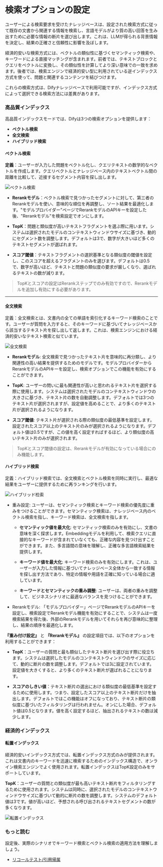 # 検索オプションの設定

ユーザーによる検索要求を受けたナレッジベースは、設定された検索方式に従って既存の文書から関連する情報を検索し、言語モデルがより質の高い回答を生み出すために必要な情報の断片を選び出します。これは、LLMが得られる背景情報を決定し、結果の正確さと信頼性に影響を及ぼします。

経済的安いな検索方式には、ベクトルの類似性に基づくセマンティック検索や、キーワードによる直接マッチングが含まれます。前者では、テキストブロックとクエリをベクトルに変換し、その類似性を計算してより深い意味での一致を求めます。後者では、検索エンジンで経済的安い型に利用されている逆インデックス方式を使って、問題と関連するコンテンツを結びつけます。

これらの検索方式は、Difyナレッジベースで利用可能ですが、インデックス方式によって選択できる検索方法には差異があります。

### 高品質インデックス

高品質インデックスモードでは、Difyは3つの検索オプションを提供します：

* **ベクトル検索**
* **全文検索**
* **ハイブリッド検索**

#### **ベクトル検索**

**定義**：ユーザーが入力した問題をベクトル化し、クエリテキストの数学的なベクトルを作成します。クエリベクトルとナレッジベース内のテキストベクトル間の距離を比較して、近接するセグメント内容を探し出します。

![ベクトル検索](https://assets-docs.dify.ai/2024/12/7d11db56d605562947f9878bf40b1ec7.png)

* **Rerankモデル**：ベクトル検索で見つかったセグメントに対して、第三者のRerankモデルを使い、意味的な順位を再調整し、ソート結果を最適化します。"モデルプロバイダー"ページでRerankモデルのAPIキーを設定した後、"Rerankモデル"を検索設定でオンにします。

* **TopK**：問題と類似度が高いテキストフラグメントを選ぶ際に用います。システムは選択されたモデルのコンテキストウィンドウサイズに基づき、動的にセグメント数を調整します。デフォルトは3で、数字が大きいほど多くのテキストセグメントが選ばれます。

* **スコア閾値**：テキストフラグメントの選択基準となる類似度の閾値を設定し、このスコアを超えるフラグメントのみを選びます。デフォルトは0.5で、数字が高いほど、テキストと問題の類似度の要求が厳しくなり、選ばれるテキストの数が減ります。

> TopKとスコアの設定はRerankステップでのみ有効ですので、Rerankモデルを追加し有効にする必要があります。

***

#### **全文検索**

定義：全文検索とは、文書内の全ての単語を索引化するキーワード検索のことです。ユーザーが質問を入力すると、そのキーワードに基づいてナレッジベースから該当するテキスト片を探し出して返します。これは、検索エンジンにおける経済的安いなテキスト検索と似ています。

![全文検索](https://assets-docs.dify.ai/2024/12/707832ef82df96586e187a01fe6c5f45.png)

* **Rerankモデル**: 全文検索で見つかったテキスト片を意味的に再分類し、より関連性の高い結果を提供するためのモデルです。モデルプロバイダーからRerankモデルのAPIキーを設定し、検索オプションでこの機能を有効にすることができます。

* **TopK**: ユーザーの問いに最も関連性が高いと思われるテキスト片を選択する際に使用します。システムは選択されたモデルのコンテキストウィンドウの大きさに基づき、テキスト片の数を自動調整します。デフォルトでは3つのテキスト片が選択されますが、設定値を高めることで、より多くのテキスト片が選択されるようになります。

* **スコア閾値**: テキスト片が選択される際の類似度の最低基準を設定します。設定されたスコア以上のテキスト片のみが選択されるようになります。デフォルト値は0.5ですが、この値を高く設定すればするほど、より類似度の高いテキスト片のみが選択されます。

> TopKとスコア閾値の設定は、Rerankモデルが有効になっている場合にのみ機能します。

#### **ハイブリッド検索**

定義：ハイブリッド検索では、全文検索とベクトル検索を同時に実行し、最適な結果をユーザーに提供するために再ランキングを行います。

![ハイブリッド检索](https://assets-docs.dify.ai/2024/12/56b1853ff96dc6d2b009b9c4074e5e61.png)

* 重み設定: ユーザーは、セマンティック検索とキーワード検索の優先度に重みをつけることができます。セマンティック検索は、ナレッジベース内のベクトル検索を指し、キーワード検索は、全文検索を指します。

    * **セマンティック値を最大化**: セマンティック検索のみを有効にし、文書の意味を深く探求します。Embeddingモデルを利用して、検索クエリに直接的なキーワードが含まれていなくても、正確な内容を見つけ出すことができます。また、多言語間の意味を理解し、正確な多言語検索結果を提供します。

    * **キーワード値を最大化**: キーワード検索のみを有効にします。これは、ユーザーが入力した情報に基づいてナレッジベース全体から一致する情報を探し出す方法であり、特定の情報や用語を正確に知っている場合に適しています。

    * **キーワードとセマンティックの重み調整**: ユーザーは、両者の重みを調整して、ビジネスシナリオに最適なバランスを見つけることができます。

* Rerankモデル: 「モデルプロバイダー」ページでRerankモデルのAPIキーを設定し、検索設定でRerankモデル機能を有効にすることで、システムは一度検索結果を得た後、外部のRerankモデルを用いてそれらを再び意味的に整理し、結果の順序を最適化します。

**『重み付け設定』** と **『Rerankモデル』** の設定項目では、以下のオプションを利用することができます：

* **TopK**：ユーザーの質問と最も類似したテキスト断片を選び出す際に役立ちます。システムは選択したモデルのコンテキストウィンドウのサイズに応じて、動的に断片の数を調整します。デフォルトでは3に設定されています。設定値を大きくすると、より多くのテキスト断片が選ばれることになります。

* **スコアのしきい値**：テキスト断片の選出における類似度の最低基準を設定するために使用します。つまり、設定したスコア以上のテキスト断片だけを抽出します。デフォルトではこの機能はオフになっており、テキスト断片の類似度に基づいたフィルタリングは行われません。オンにした場合、デフォルト値は0.5となります。値を高く設定するほど、抽出されるテキストの数は減少します。

### 経済的インデックス

#### 転置インデックス
経済的安いインデックス方式では、転置インデックス方式のみが提供されます。これは文書内のキーワードを迅速に検索するためのインデックス構造で、オンライン検索エンジンでよく使用されます。転置インデックスはTopK設定のみをサポートしています。

**TopK**：ユーザーの質問との類似度が最も高いテキスト断片をフィルタリングするために使用されます。システムは同時に、選択されたモデルのコンテキストウィンドウサイズに基づいて動的に断片の数を調整します。システムのデフォルト値は3です。値が高いほど、予想される呼び出されるテキストセグメントの数が多くなります。

![転置インデックス](https://assets-docs.dify.ai/2024/12/7b5a0b7084523805a2a926f60f6dec4e.png)

### もっと読む

設定後、実際のシナリオでキーワード検索とベクトル検索の適用方法を理解しましょう。

* [リコールテスト/引用帰属](../retrieval-test-and-citation.md)